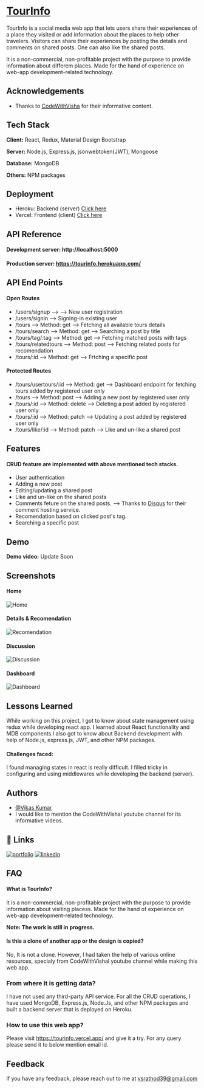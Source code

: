 
# [TourInfo](https://tourinfo.vercel.app/)

TourInfo is a social media web app that lets users share their experiences of a place they visited or add information about the places to help other travelers. Visitors can share their experiences by posting the details and comments on shared posts. One can also like the shared posts.

It is a non-commercial, non-profitable project with the purpose to provide information about differem places. Made for the hand of experience on web-app development-related technology.

## Acknowledgements

 - Thanks to [CodeWithVisha](https://www.youtube.com/channel/UC_ax8-CBuZ3ltn8x69Di4MA) for their informative content.

## Tech Stack

**Client:** React, Redux, Material Design Bootstrap

**Server:** Node.js, Express.js, jsonwebtoken(JWT), Mongoose

**Database:** MongoDB

**Others:** NPM packages

## Deployment

- Heroku: Backend (server) [Click here](https://tourinfo.herokuapp.com/)
- Vercel: Frontend (client) [Click here](https://tourinfo.vercel.app/)

## API Reference

#### Development server: http://localhost:5000
#### Production server: https://tourinfo.herokuapp.com/

## API End Points

#### Open Routes
- /users/signup -->  --> New user registration
- /users/signin --> Signing-in existing user
- /tours --> Method: get --> Fetching all available tours details
- /tours/search --> Method: get --> Searching a post by title
- /tours/tag/:tag --> Method: get --> Fetching matched posts with tags
- /tours/relatedtours --> Method: post --> Fetching related posts for recomendation
- /tours/:id --> Method: get --> Frtching a specific post

#### Protected Routes
- /tours/usertours/:id --> Method: get --> Dashboard endpoint for fetching tours added by registered user only
- /tours --> Method: post --> Adding a new post by registered user only
- /tours/:id --> Method: delete --> Deleting a post added by registered user only
- /tours/:id --> Method: patch --> Updating a post added by registered user only
- /tours/like/:id --> Method: patch --> Like and un-like a shared post

## Features

#### CRUD feature are implemented with above mentioned tech stacks.

- User authentication
- Adding a new post
- Editing/updating a shared post
- Like and un-like on the shared posts
- Comments feture on the shared posts. --> Thanks to [Disqus](https://disqus.com/) for their comment hosting service.
- Recomendation based on clicked post's tag.
- Searching a specific post


## Demo

**Demo video:** Update Soon


## Screenshots

#### Home

![Home](https://user-images.githubusercontent.com/91534659/174786746-5a17710d-2881-4b87-bcd1-348e986d3888.png)

#### Details & Recomendation

![Recomendation](https://user-images.githubusercontent.com/91534659/174782970-a650f761-f3d7-42b9-b6ae-7e0f8920d848.png)

#### Discussion

![Discussion](https://user-images.githubusercontent.com/91534659/174783038-9726e601-e2c6-4aa3-8ad7-0dfc73cc605a.png)

#### Dashboard

![Dashboard](https://user-images.githubusercontent.com/91534659/174786819-ef3a5d18-18d5-4c13-9f91-4571fb49780f.png)

## Lessons Learned

While working on this project, I got to know about state management using redux while developing react app. I learned about React functionality and MDB components.I also got to know about Backend development with help of Node.js, express.js, JWT, and other NPM packages.

#### Challenges faced: 

I found managing states in react is really difficult. I filled tricky in configuring and using middlewares while developing the backend (server).

## Authors

- [@Vikas Kumar](https://github.com/vsrathod39)
- I would like to mention the CodeWithVishal youtube channel for its informative videos.

## 🔗 Links
[![portfolio](https://img.shields.io/badge/my_portfolio-000?style=for-the-badge&logo=ko-fi&logoColor=white)](https://vikas.vercel.app/)
[![linkedin](https://img.shields.io/badge/linkedin-0A66C2?style=for-the-badge&logo=linkedin&logoColor=white)](https://www.linkedin.com/in/vikas-kumar39/)


## FAQ

#### What is TourInfo?

It is a non-commercial, non-profitable project with the purpose to provide information about visiting placess. Made for the hand of experience on web-app development-related technology.

**Note: The work is still in progress.**

#### Is this a clone of another app or the design is copied?

No, It is not a clone. However, I had taken the help of various online resources, specialy from CodeWithVishal youtube channel while making this web app.

### From where it is getting data?

I have not used any third-party API service. For all the CRUD operations, I have used MongoDB, Express.js, Node.Js, and other NPM packages and built a backend server that is deployed on Heroku.

### How to use this web app?

Please visit https://tourinfo.vercel.app/ and give it a try. For any query please send it to below mention email id.


## Feedback

If you have any feedback, please reach out to me at vsrathod39@gmail.com
